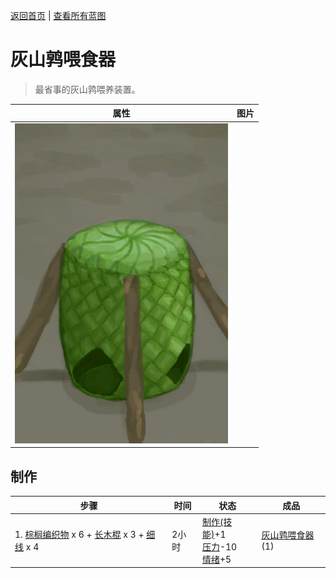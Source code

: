 [返回首页](index.md)   |  [查看所有蓝图](blueprint.md)
# 灰山鹑喂食器  
> 最省事的灰山鹑喂养装置。  
  
  属性  |   图片   
 ----  |  ----:   
   |  ![](Sprite/Feeder.png)   
  
## 制作  
步骤  |  时间  |  状态  |  成品  
----  |  ----  |  ----  |  ----  
1. [棕榈编织物](WeavePalm.md) x 6 + [长木棍](StickLong.md) x 3 + [细线](CordFiber.md) x 4  |  2小时  |  [制作(技能)](Skill_Crafting.md)+1<br>[压力](Stress.md)-10<br>[情绪](Morale.md)+5  |  [灰山鹑喂食器](PartridgeFeederEmpty.md)(1)  
